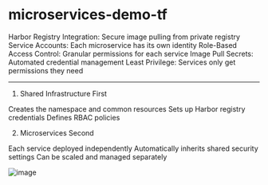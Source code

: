 # microservices-demo-tf

Harbor Registry Integration: Secure image pulling from private registry
Service Accounts: Each microservice has its own identity
Role-Based Access Control: Granular permissions for each service
Image Pull Secrets: Automated credential management
Least Privilege: Services only get permissions they need



----------

1. Shared Infrastructure First

Creates the namespace and common resources
Sets up Harbor registry credentials
Defines RBAC policies

2. Microservices Second

Each service deployed independently
Automatically inherits shared security settings
Can be scaled and managed separately

![image](https://github.com/user-attachments/assets/b769a8fe-886c-460b-a937-27d73b885e94)
